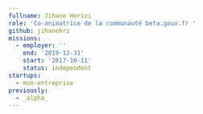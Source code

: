 ```yaml
---
fullname: Jihane Herizi
role: 'Co-animatrice de la communauté beta.gouv.fr '
github: jihanehrz
missions:
  - employer: ''
    end: '2019-12-31'
    start: '2017-10-11'
    status: independent
startups:
  - mon-entreprise
previously:
  - _alpha_
---
```


